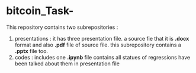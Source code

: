 # bitcoin_Task-
This repository contains two subrepositories :
1. presentations : it has three presentation file. a source fie that it is **.docx** format and also **.pdf** file of source file. this subrepository contains a **.pptx** file too.
2. codes : includes one **.ipynb** file contains all statues of regressions have been talked about them in presentation file
